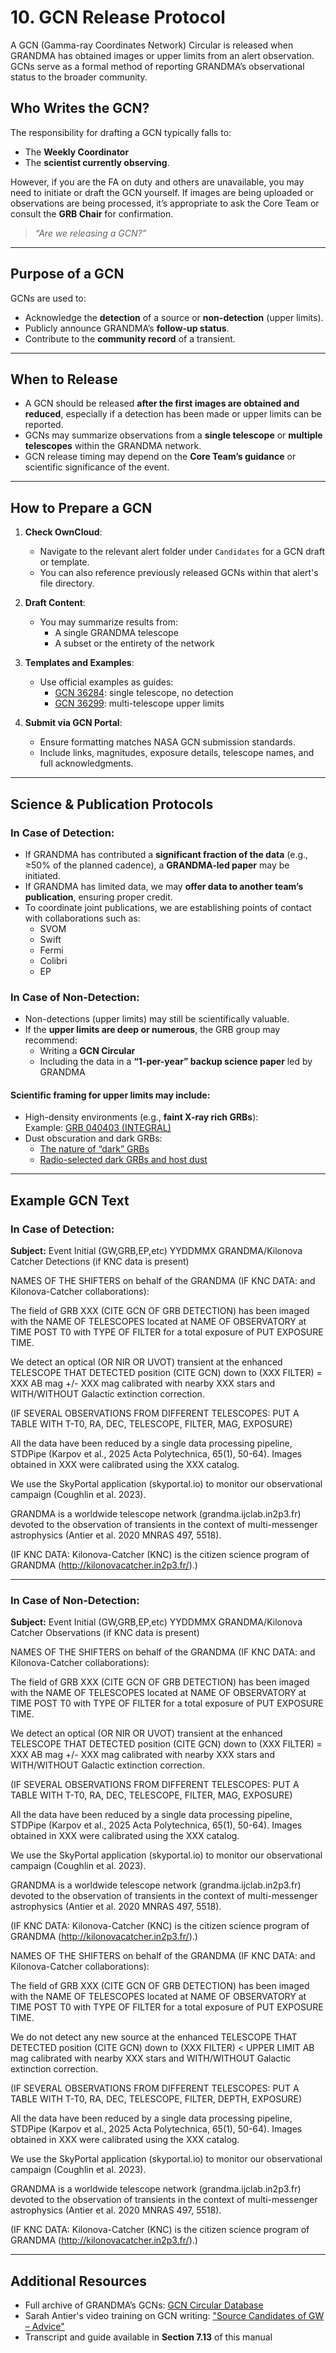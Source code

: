 # 10. GCN Release Protocol

A GCN (Gamma-ray Coordinates Network) Circular is released when GRANDMA has obtained images or upper limits from an alert observation. GCNs serve as a formal method of reporting GRANDMA’s observational status to the broader community.

## Who Writes the GCN?

The responsibility for drafting a GCN typically falls to:
- The **Weekly Coordinator** 
- The **scientist currently observing**.

However, if you are the FA on duty and others are unavailable, you may need to initiate or draft the GCN yourself. If images are being uploaded or observations are being processed, it’s appropriate to ask the Core Team or consult the **GRB Chair** for confirmation.
> *“Are we releasing a GCN?”*

---

## Purpose of a GCN

GCNs are used to:
- Acknowledge the **detection** of a source or **non-detection** (upper limits).
- Publicly announce GRANDMA’s **follow-up status**.
- Contribute to the **community record** of a transient.

---

## When to Release

- A GCN should be released **after the first images are obtained and reduced**, especially if a detection has been made or upper limits can be reported.
- GCNs may summarize observations from a **single telescope** or **multiple telescopes** within the GRANDMA network.
- GCN release timing may depend on the **Core Team’s guidance** or scientific significance of the event.

---

## How to Prepare a GCN

1. **Check OwnCloud**:  
   - Navigate to the relevant alert folder under `Candidates` for a GCN draft or template.
   - You can also reference previously released GCNs within that alert's file directory.

2. **Draft Content**:
   - You may summarize results from:
     - A single GRANDMA telescope
     - A subset or the entirety of the network

3. **Templates and Examples**:  
   - Use official examples as guides:  
     - [GCN 36284](https://gcn.nasa.gov/circulars/36284?query=GRANDMA&startDate=&endDate=): single telescope, no detection  
     - [GCN 36299](https://gcn.nasa.gov/circulars/36299?query=GRANDMA&startDate=&endDate=): multi-telescope upper limits

4. **Submit via GCN Portal**:
   - Ensure formatting matches NASA GCN submission standards.
   - Include links, magnitudes, exposure details, telescope names, and full acknowledgments.

---

## Science & Publication Protocols

### In Case of **Detection**:

- If GRANDMA has contributed a **significant fraction of the data** (e.g., ≥50% of the planned cadence), a **GRANDMA-led paper** may be initiated.
- If GRANDMA has limited data, we may **offer data to another team’s publication**, ensuring proper credit.
- To coordinate joint publications, we are establishing points of contact with collaborations such as:
  - SVOM
  - Swift
  - Fermi
  - Colibri
  - EP

### In Case of **Non-Detection**:

- Non-detections (upper limits) may still be scientifically valuable.
- If the **upper limits are deep or numerous**, the GRB group may recommend:
  - Writing a **GCN Circular**  
  - Including the data in a **“1-per-year” backup science paper** led by GRANDMA

#### Scientific framing for upper limits may include:
- High-density environments (e.g., **faint X-ray rich GRBs**):  
  Example: [GRB 040403 (INTEGRAL)](https://arxiv.org/abs/astro-ph/0412012)
- Dust obscuration and dark GRBs:  
  - [The nature of “dark” GRBs](https://doi.org/10.1051/0004-6361/201015458)  
  - [Radio-selected dark GRBs and host dust](https://iopscience.iop.org/article/10.3847/1538-4357/ac8feb)

---

## Example GCN Text

### In Case of Detection:

**Subject:** Event Initial (GW,GRB,EP,etc) YYDDMMX GRANDMA/Kilonova Catcher Detections (if KNC data is present)

NAMES OF THE SHIFTERS on behalf of the GRANDMA (IF KNC DATA: and Kilonova-Catcher collaborations): 

The field of GRB XXX (CITE GCN OF GRB DETECTION) has been imaged with the NAME OF TELESCOPES located at NAME OF OBSERVATORY at TIME POST T0 with TYPE OF FILTER for a total exposure of PUT EXPOSURE TIME.

We detect an optical (OR NIR OR UVOT) transient at the enhanced TELESCOPE THAT DETECTED position (CITE GCN) down to (XXX FILTER) = XXX AB mag +/- XXX mag calibrated with nearby XXX stars and WITH/WITHOUT Galactic extinction correction.

(IF SEVERAL OBSERVATIONS FROM DIFFERENT TELESCOPES: PUT A TABLE WITH T-T0, RA, DEC, TELESCOPE, FILTER, MAG, EXPOSURE)

All the data have been reduced by a single data processing pipeline, STDPipe (Karpov et al., 2025 Acta Polytechnica, 65(1), 50-64). Images obtained in XXX were calibrated using the XXX catalog.

We use the SkyPortal application (skyportal.io) to monitor our observational campaign (Coughlin et al. 2023).

GRANDMA is a worldwide telescope network (grandma.ijclab.in2p3.fr) devoted to the observation of transients in the context of multi-messenger astrophysics (Antier et al. 2020 MNRAS 497, 5518).

(IF KNC DATA: Kilonova-Catcher (KNC) is the citizen science program of GRANDMA (http://kilonovacatcher.in2p3.fr/).)

---

### In Case of Non-Detection:

**Subject:** Event Initial (GW,GRB,EP,etc) YYDDMMX GRANDMA/Kilonova Catcher Observations (if KNC data is present)

NAMES OF THE SHIFTERS on behalf of the GRANDMA (IF KNC DATA: and Kilonova-Catcher collaborations):

The field of GRB XXX (CITE GCN OF GRB DETECTION) has been imaged with the NAME OF TELESCOPES located at NAME OF OBSERVATORY at TIME POST T0 with TYPE OF FILTER for a total exposure of PUT EXPOSURE TIME.

We detect an optical (OR NIR OR UVOT) transient at the enhanced TELESCOPE THAT DETECTED position (CITE GCN) down to (XXX FILTER) = XXX AB mag +/- XXX mag calibrated with nearby XXX stars and WITH/WITHOUT Galactic extinction correction.

(IF SEVERAL OBSERVATIONS FROM DIFFERENT TELESCOPES: PUT A TABLE WITH T-T0, RA, DEC, TELESCOPE, FILTER, MAG, EXPOSURE)

All the data have been reduced by a single data processing pipeline, STDPipe (Karpov et al., 2025 Acta Polytechnica, 65(1), 50-64). Images obtained in XXX were calibrated using the XXX catalog.

We use the SkyPortal application (skyportal.io) to monitor our observational campaign (Coughlin et al. 2023).

GRANDMA is a worldwide telescope network (grandma.ijclab.in2p3.fr) devoted to the observation of transients in the context of multi-messenger astrophysics (Antier et al. 2020 MNRAS 497, 5518).

(IF KNC DATA: Kilonova-Catcher (KNC) is the citizen science program of GRANDMA (http://kilonovacatcher.in2p3.fr/).)

NAMES OF THE SHIFTERS on behalf of the GRANDMA (IF KNC DATA: and Kilonova-Catcher collaborations):

The field of GRB XXX (CITE GCN OF GRB DETECTION) has been imaged with the NAME OF TELESCOPES located at NAME OF OBSERVATORY at TIME POST T0 with TYPE OF FILTER for a total exposure of PUT EXPOSURE TIME.

We do not detect any new source at the enhanced TELESCOPE THAT DETECTED position (CITE GCN) down to (XXX FILTER) < UPPER LIMIT AB mag calibrated with nearby XXX stars and WITH/WITHOUT Galactic extinction correction.

(IF SEVERAL OBSERVATIONS FROM DIFFERENT TELESCOPES: PUT A TABLE WITH T-T0, RA, DEC, TELESCOPE, FILTER, DEPTH, EXPOSURE)

All the data have been reduced by a single data processing pipeline, STDPipe (Karpov et al., 2025 Acta Polytechnica, 65(1), 50-64). Images obtained in XXX were calibrated using the XXX catalog.

We use the SkyPortal application (skyportal.io) to monitor our observational campaign (Coughlin et al. 2023).

GRANDMA is a worldwide telescope network (grandma.ijclab.in2p3.fr) devoted to the observation of transients in the context of multi-messenger astrophysics (Antier et al. 2020 MNRAS 497, 5518).

(IF KNC DATA: Kilonova-Catcher (KNC) is the citizen science program of GRANDMA (http://kilonovacatcher.in2p3.fr/).)

---
## Additional Resources

- Full archive of GRANDMA’s GCNs: [GCN Circular Database](https://gcn.nasa.gov/circulars?query=GRANDMA&startDate=&endDate=)  
- Sarah Antier's video training on GCN writing: ["Source Candidates of GW – Advice"](https://www.youtube.com/watch?v=u7M2Xhf2c5U&t=707s)  
- Transcript and guide available in **Section 7.13** of this manual
